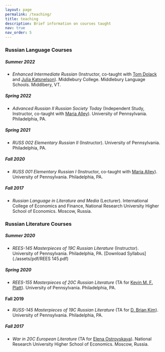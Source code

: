 ```yaml
---
layout: page
permalink: /teaching/
title: teaching
description: Brief information on courses taught
nav: true
nav_order: 5
---
```


### Russian Language Courses

##### Summer 2022
- *Enhanced Intermediate Russian* (Instructor, co-taught with [Tom Dolack](https://wheatoncollege.edu/academics/faculty-directory/dolack-thomas/) and [Julia Katsnelson](https://www.uvm.edu/cas/germanrussian/profiles/julia-katsnelson)). Middlebury College. Middlebury Language Schools. Middlbery, VT.

##### Spring 2022
- *Advanced Russian II Russian Society Today* (Independent Study, Instructor, co-taught with [Maria Alley](https://rees.sas.upenn.edu/people/maria-alley)). University of Pennsylvania. Philadelphia, PA.

##### Spring 2021
- *RUSS 002 Elementary Russian II* (Instructor). University of Pennsylvania. Philadelphia, PA.

##### Fall 2020
- *RUSS 001 Elementary Russian I* (Instructor, co-taught with [Maria Alley](https://rees.sas.upenn.edu/people/maria-alley)). University of Pennsylvania. Philadelphia, PA.

##### Fall 2017
- *Russian Language in Literature and Media* (Lecturer). International College of Economics and Finance, National Research University
Higher School of Economics. Moscow, Russia.

### Russian Literature Courses

##### Summer 2020
- *REES-145 Masterpieces of 19C Russian Literature* (Instructor). University of Pennsylvania. Philadelphia, PA. [Download Syllabus](./assets/pdf/REES 145.pdf)

##### Spring 2020
- *REES-155 Masterpieces of 20C Russian Literature* (TA for [Kevin M. F. Platt](https://rees.sas.upenn.edu/people/kevin-mf-platt)). University of Pennsylvania. Philadelphia, PA.

#### Fall 2019
- *RUSS-145 Masterpieces of 19C Russian Literature* (TA for [D. Brian Kim](https://rees.sas.upenn.edu/people/d-brian-kim)). University of Pennsylvania. Philadelphia, PA.

##### Fall 2017
- *War in 20C European Literature* (TA for [Elena Ostrovskaya](https://www.hse.ru/en/org/persons/34803711)). National Research University Higher School of Economics. Moscow, Russia.
